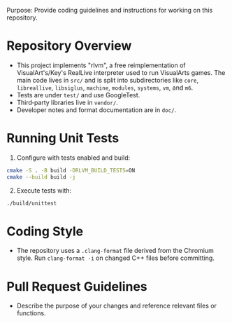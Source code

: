 Purpose: Provide coding guidelines and instructions for working on this repository.

# Repository Overview
- This project implements "rlvm", a free reimplementation of VisualArt's/Key's RealLive interpreter used to run VisualArts games. The main code lives in `src/` and is split into subdirectories like `core`, `libreallive`, `libsiglus`, `machine`, `modules`, `systems`, `vm`, and `m6`.
- Tests are under `test/` and use GoogleTest.
- Third‑party libraries live in `vendor/`.
- Developer notes and format documentation are in `doc/`.

# Running Unit Tests
1. Configure with tests enabled and build:
```bash
cmake -S . -B build -DRLVM_BUILD_TESTS=ON
cmake --build build -j
```

2. Execute tests with:
```bash
./build/unittest
```

# Coding Style
- The repository uses a `.clang-format` file derived from the Chromium style. Run `clang-format -i` on changed C++ files before committing.

# Pull Request Guidelines
- Describe the purpose of your changes and reference relevant files or functions.
